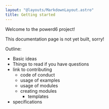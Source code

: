 ```yaml
---
layout: "@layouts/MarkdownLayout.astro"
title: Getting started
---
```

Welcome to the powerd6 project!

This documentation page is not yet built, sorry!

Outline:

- Basic ideas
- Things to read if you have questions
- link to contributing
  - code of conduct
  - usage of examples
  - usage of modules
  - creating modules
    - templates
- specifications